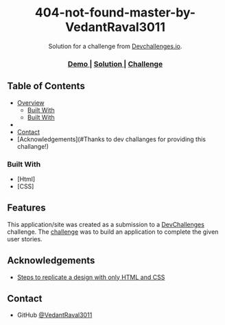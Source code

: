 <!-- Please update value in the {}  -->

<h1 align="center">404-not-found-master-by-VedantRaval3011</h1>

<div align="center">
   Solution for a challenge from  <a href="http://devchallenges.io" target="_blank">Devchallenges.io</a>.
</div>

<div align="center">
  <h3>
    <a href="https://404-not-found-vedant.netlify.app">
      Demo
    </a>
    <span> | </span>
    <a href="https://github.com/VedantRaval3011/404-Not-Found-">
      Solution
    </a>
    <span> | </span>
    <a href="https://devchallenges.io/challenges/wBunSb7FPrIepJZAg0sY">
      Challenge
    </a>
  </h3>
</div>

<!-- TABLE OF CONTENTS -->

## Table of Contents

- [Overview](#overview)
  - [Built With](#html)
  - [Built With](#css)
- 
- [Contact](#contact)
- [Acknowledgements](#Thanks to dev challanges for providing this challange!)

<!-- OVERVIEW -->


### Built With

<!-- This section should list any major frameworks that you built your project using. Here are a few examples.-->

- [Html]
- [CSS]


## Features

<!-- List the features of your application or follow the template. Don't share the figma file here :) -->

This application/site was created as a submission to a [DevChallenges](https://devchallenges.io/challenges) challenge. The [challenge](https://devchallenges.io/challenges/wBunSb7FPrIepJZAg0sY) was to build an application to complete the given user stories.


## Acknowledgements

<!-- This section should list any articles or add-ons/plugins that helps you to complete the project. This is optional but it will help you in the future. For exmpale -->

- [Steps to replicate a design with only HTML and CSS](https://devchallenges-blogs.web.app/how-to-replicate-design/)


## Contact

- GitHub [@VedantRaval3011](https://github.com/VedantRaval3011})

